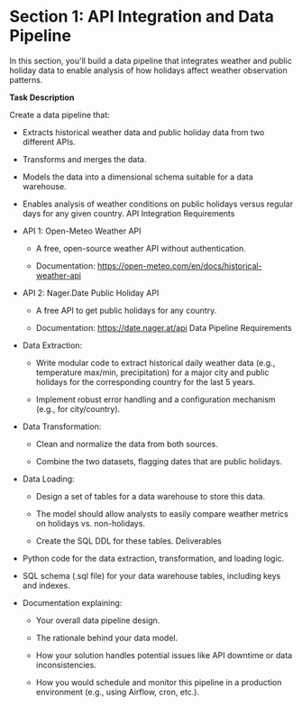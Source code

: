 # Section 1: API Integration and Data Pipeline

In this section, you'll build a data pipeline that integrates weather and public holiday data to enable analysis of how holidays affect weather observation patterns. 

**Task Description**

Create a data pipeline that:

* Extracts historical weather data and public holiday data from two different APIs.

* Transforms and merges the data.

* Models the data into a dimensional schema suitable for a data warehouse.

* Enables analysis of weather conditions on public holidays versus regular days for any given country. API Integration Requirements

*  API 1: Open-Meteo Weather API

    * A free, open-source weather API without authentication.

    * Documentation: https://open-meteo.com/en/docs/historical-weather-api

* API 2: Nager.Date Public Holiday API

    * A free API to get public holidays for any country.

    * Documentation: https://date.nager.at/api Data Pipeline Requirements

* Data Extraction:

    * Write modular code to extract historical daily weather data (e.g., temperature max/min, precipitation) for a major city and public holidays for the corresponding country for the last 5 years.

    * Implement robust error handling and a configuration mechanism (e.g., for city/country).

* Data Transformation:

    * Clean and normalize the data from both sources.

    * Combine the two datasets, flagging dates that are public holidays.

* Data Loading:

    * Design a set of tables for a data warehouse to store this data.

    * The model should allow analysts to easily compare weather metrics on holidays vs. non-holidays.

    * Create the SQL DDL for these tables. Deliverables

* Python code for the data extraction, transformation, and loading logic.

* SQL schema (.sql file) for your data warehouse tables, including keys and indexes.

* Documentation explaining:

    * Your overall data pipeline design.

    * The rationale behind your data model.

    * How your solution handles potential issues like API downtime or data inconsistencies.

    * How you would schedule and monitor this pipeline in a production environment (e.g., using Airflow, cron, etc.).

